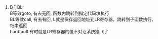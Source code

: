 1. B与BL:
   <br>B等效goto, 有去无回, 函数内跳转到指定代码块执行
   <br>BL等效call, 有去有回, L就是保存返回地址到LR寄存器。跳转到子函数执行，结束返回
   <br>hardfault 有时就是LR寄存器的值不对让系统跑飞了

